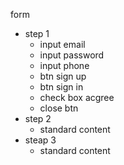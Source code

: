 form 
- step 1 
  + input email 
  + input password
  + input phone
  + btn sign up
  + btn sign in 
  + check box acgree
  + close btn
- step 2
  + standard content
- steap 3 
  + standard content